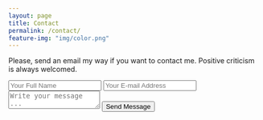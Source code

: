 ```yaml
---
layout: page
title: Contact
permalink: /contact/
feature-img: "img/color.png"
---
```

Please, send an email my way if you want to contact me. Positive criticism is always welcomed.

<form action="https://getsimpleform.com/messages?form_api_token=f54a18a8bb9296566fe4d55df6ded89e" method="post">
<input type='hidden' name='redirect_to' value='https://miguelquintana.xyz/thank-you/' />
<input type='text' name='name' placeholder='Your Full Name' />
<input type='email' name='email' placeholder='Your E-mail Address' />
<textarea name='message' placeholder='Write your message ...'></textarea>
<input type='submit' value='Send Message' />
</form>
